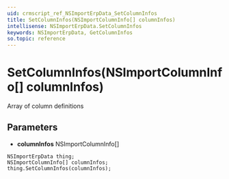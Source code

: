 ```yaml
---
uid: crmscript_ref_NSImportErpData_SetColumnInfos
title: SetColumnInfos(NSImportColumnInfo[] columnInfos)
intellisense: NSImportErpData.SetColumnInfos
keywords: NSImportErpData, GetColumnInfos
so.topic: reference
---
```


# SetColumnInfos(NSImportColumnInfo[] columnInfos)

Array of column definitions

## Parameters

* **columnInfos** NSImportColumnInfo[]

```crmscript
NSImportErpData thing;
NSImportColumnInfo[] columnInfos;
thing.SetColumnInfos(columnInfos);
```

